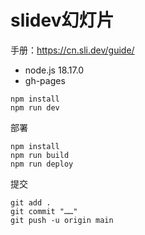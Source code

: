 # slidev幻灯片
手册：https://cn.sli.dev/guide/
-  node.js 18.17.0
-  gh-pages
 
```
npm install
npm run dev
```
部署
```
npm install
npm run build
npm run deploy
```
提交
```
git add .
git commit "……"
git push -u origin main
```
